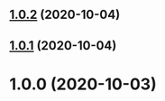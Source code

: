 ## [1.0.2](https://github.com/bconnorwhite/file-exists-safe/compare/v1.0.1...v1.0.2) (2020-10-04)



## [1.0.1](https://github.com/bconnorwhite/file-exists-safe/compare/v1.0.0...v1.0.1) (2020-10-04)



# 1.0.0 (2020-10-03)



